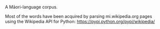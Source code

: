 A Māori-language corpus.

Most of the words have been acquired by parsing mi.wikipedia.org pages using the Wikipedia API for Python:
https://pypi.python.org/pypi/wikipedia/
